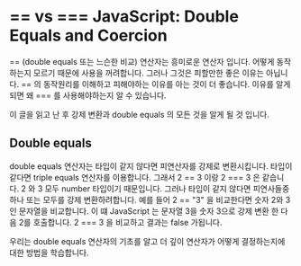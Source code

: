 # == vs === JavaScript: Double Equals and Coercion

 == (double equals 또는 느슨한 비교) 연산자는 흥미로운 연산자 입니다. 어떻게 동작하는지 모르기 때문에 사용을 꺼려합니다.
그러나 그것은 피할만한 좋은 이유는 아닙니다. == 의 동작원리를 이해하고 피해야하는 이유를 아는 것이 더 좋습니다.
이유를 알게되면 왜 === 를 사용해야하는지 알 수 있습니다. 

이 글을 읽고 난 후 강제 변환과 double equals 의 모든 것을 알게 될 것 입니다.

## Double equals 

double equals 연산자는 타입이 같지 않다면 피연산자를 강제로 변환시킵니다. 타입이 같다면 triple equals 연산자를 이용합니다.
그래서 2 == 3 이랑 2 === 3 은 같습니다. 2 와 3 모두 number 타입이기 때문입니다.
그러나 타입이 같지 않다면 피연사들중 하나 또는 모두를 강제 변환하려합니다. 
예를 들어 2 == "3" 을 비교한다면 숫자 2와 3 인 문자열을 비교합니다. 이 떄 JavaScript 는 문자열 3을 숫자 3으로 강제 변환 한 다음 2를 호출합니다. 2 === 3 을 비교하고 결과는 false 가됩니다.

우리는 double equals 연산자의 기초를 알고 더 깊이 연산자가 어떻게 결정하는지에 대한 방법을 학습합니다.